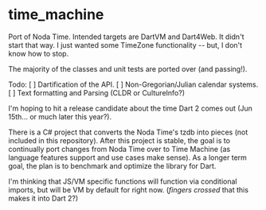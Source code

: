 # time_machine

Port of Noda Time. Intended targets are DartVM and Dart4Web.
It didn't start that way. I just wanted some TimeZone functionality -- but, I don't know how to stop.

The majority of the classes and unit tests are ported over (and passing!).

Todo:
[ ] Dartification of the API.
[ ] Non-Gregorian/Julian calendar systems.
[ ] Text formatting and Parsing (CLDR or CultureInfo?)

I'm hoping to hit a release candidate about the time Dart 2 comes out (Jun 15th... or much later this year?).

There is a C# project that converts the Noda Time's tzdb into pieces (not included in this repository).
After this project is stable, the goal is to continually port changes from Noda Time over to Time Machine (as language features support and use cases make sense).
As a longer term goal, the plan is to benchmark and optimize the library for Dart.

I'm thinking that JS/VM specific functions will function via conditional imports, but will be VM by default for right now. (*fingers crossed* that this makes it into Dart 2?)
